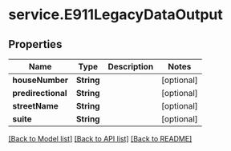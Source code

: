 # service.E911LegacyDataOutput

## Properties
Name | Type | Description | Notes
------------ | ------------- | ------------- | -------------
**houseNumber** | **String** |  | [optional] 
**predirectional** | **String** |  | [optional] 
**streetName** | **String** |  | [optional] 
**suite** | **String** |  | [optional] 

[[Back to Model list]](../README.md#documentation-for-models) [[Back to API list]](../README.md#documentation-for-api-endpoints) [[Back to README]](../README.md)


